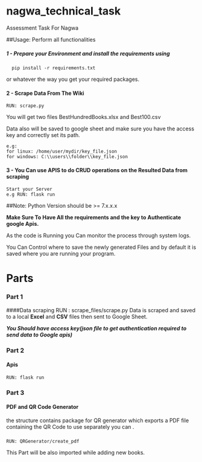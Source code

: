 # nagwa_technical_task
Assessment Task For Nagwa

##Usage: 
Perform all functionalities 
  ##### 1 - Prepare your Environment and install the requirements using 
      pip install -r requirements.txt
or whatever the way you get your required packages.

#### 2 - Scrape Data From The Wiki
    RUN: scrape.py
You will get two files BestHundredBooks.xlsx and Best100.csv

Data also will be saved to google sheet and make sure you have the access key and correctly set its path.

    e.g:
    for linux: /home/user/mydir/key_file.json
    for windows: C:\\users\\folder\\key_file.json

#### 3 - You Can use APIS to do CRUD operations on the Resulted Data from scraping
    Start your Server
    e.g RUN: flask run


##Note:
            Python Version should be >= 7.x.x.x


**Make Sure To Have All the requirements and the key to Authenticate google Apis.**

As the code is Running you Can monitor the process through system logs.

You Can Control where to save the newly generated Files and by default it is saved where you are running your program.


# Parts
 ### Part 1
####Data scraping 
    RUN : scrape_files/scrape.py
Data is scraped and saved to a local **Excel** and **CSV** files
then sent to Google Sheet.

**_You Should have access key(json file to get authentication required to send data to Google apis)_**


 ### Part 2
#### Apis
    RUN: flask run

### Part 3     
#### PDF and QR Code Generator
the structure contains package for QR generator
which exports a PDF file containing the QR Code
to use separately you can .
###
    RUN: QRGenerator/create_pdf


This Part will be also imported while adding new books.
